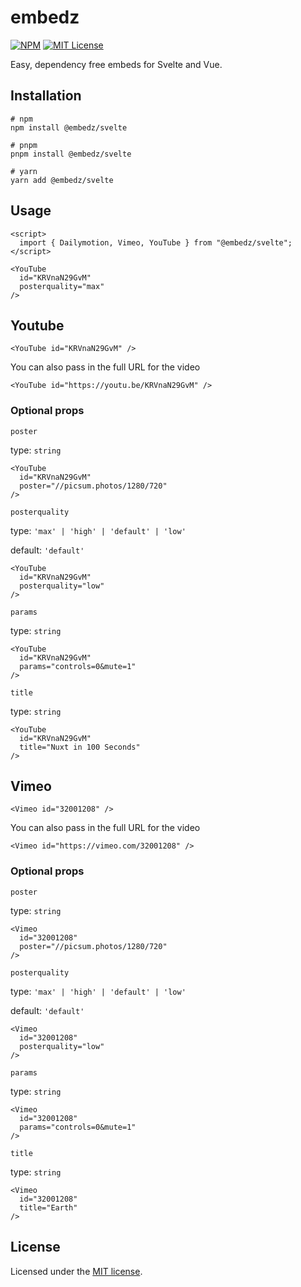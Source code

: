 # embedz

[![NPM](https://img.shields.io/npm/v/nuqs?color=red)](https://www.npmjs.com/package/@embedz/svelte)
[![MIT License](https://img.shields.io/github/license/embedz/embedz.svg?color=blue)](https://github.com/embedz/embedz/blob/next/LICENSE)

Easy, dependency free embeds for Svelte and Vue.

## Installation

```shell
# npm
npm install @embedz/svelte
```

```shell
# pnpm
pnpm install @embedz/svelte
```

```shell
# yarn
yarn add @embedz/svelte
```

## Usage

```svelte
<script>
  import { Dailymotion, Vimeo, YouTube } from "@embedz/svelte";
</script>

<YouTube 
  id="KRVnaN29GvM" 
  posterquality="max"
/>
```

## Youtube

```svelte
<YouTube id="KRVnaN29GvM" />
```

You can also pass in the full URL for the video

```svelte
<YouTube id="https://youtu.be/KRVnaN29GvM" />
```

### Optional props

``poster``

type: ``string``

```svelte
<YouTube
  id="KRVnaN29GvM"
  poster="//picsum.photos/1280/720"
/>
```

``posterquality``

type: ``'max' | 'high' | 'default' | 'low'``

default: ``'default'``

```svelte
<YouTube
  id="KRVnaN29GvM"
  posterquality="low"
/>
```

``params``

type: ``string``

```svelte
<YouTube
  id="KRVnaN29GvM"
  params="controls=0&mute=1"
/>
```

``title``

type: ``string``

```svelte
<YouTube
  id="KRVnaN29GvM"
  title="Nuxt in 100 Seconds"
/>
```

## Vimeo

```svelte
<Vimeo id="32001208" />
```

You can also pass in the full URL for the video

```svelte
<Vimeo id="https://vimeo.com/32001208" />
```

### Optional props

``poster``

type: ``string``

```svelte
<Vimeo
  id="32001208"
  poster="//picsum.photos/1280/720"
/>
```

``posterquality``

type: ``'max' | 'high' | 'default' | 'low'``

default: ``'default'``

```svelte
<Vimeo
  id="32001208"
  posterquality="low"
/>
```

``params``

type: ``string``

```svelte
<Vimeo
  id="32001208"
  params="controls=0&mute=1"
/>
```

``title``

type: ``string``

```svelte
<Vimeo
  id="32001208"
  title="Earth"
/>
```

## License

Licensed under the [MIT license](https://github.com/embedz/embedz/blob/main/LICENSE.md).
